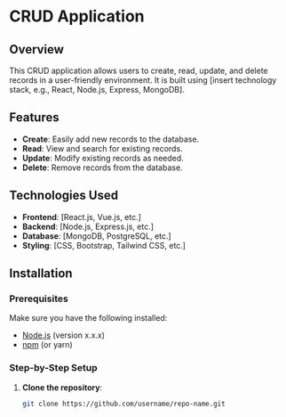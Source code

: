 # CRUD Application  

## Overview  
This CRUD application allows users to create, read, update, and delete records in a user-friendly environment. It is built using [insert technology stack, e.g., React, Node.js, Express, MongoDB].  

## Features  
- **Create**: Easily add new records to the database.  
- **Read**: View and search for existing records.  
- **Update**: Modify existing records as needed.  
- **Delete**: Remove records from the database.  

## Technologies Used  
- **Frontend**: [React.js, Vue.js, etc.]  
- **Backend**: [Node.js, Express.js, etc.]  
- **Database**: [MongoDB, PostgreSQL, etc.]  
- **Styling**: [CSS, Bootstrap, Tailwind CSS, etc.]  

## Installation  

### Prerequisites  
Make sure you have the following installed:  
- [Node.js](https://nodejs.org/) (version x.x.x)  
- [npm](https://www.npmjs.com/) (or yarn)  

### Step-by-Step Setup  

1. **Clone the repository**:  
   ```bash  
   git clone https://github.com/username/repo-name.git  
